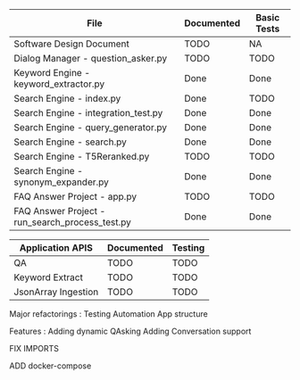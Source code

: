 |File|Documented|Basic Tests|
|---|---|---|
|Software Design Document | TODO | NA|
|Dialog Manager - question_asker.py | TODO | TODO|
|Keyword Engine - keyword_extractor.py | Done | Done|
|Search Engine - index.py | Done | TODO|
|Search Engine - integration_test.py | Done | Done|
|Search Engine - query_generator.py | Done | Done|
|Search Engine - search.py | Done | Done|
|Search Engine - T5Reranked.py | TODO | TODO|
|Search Engine - synonym_expander.py | Done | Done|
|FAQ Answer Project - app.py | TODO | TODO|
|FAQ Answer Project - run_search_process_test.py | Done | Done|

|Application APIS|Documented|Testing|
|---|---|---|
|QA | TODO | TODO|
|Keyword Extract | TODO | TODO|
|JsonArray Ingestion | TODO | TODO|

Major refactorings :
	Testing Automation
	App structure

Features :
	Adding dynamic QAsking
	Adding Conversation support

FIX IMPORTS

ADD docker-compose 